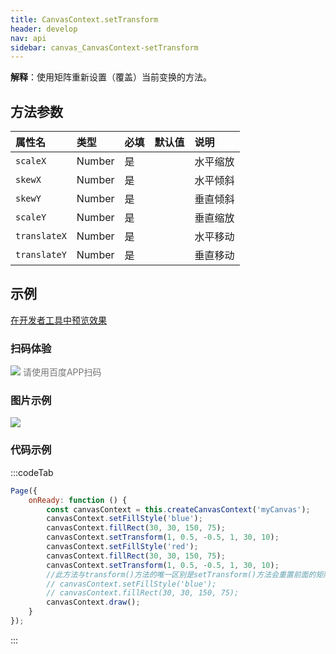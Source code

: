 ```yaml
---
title: CanvasContext.setTransform
header: develop
nav: api
sidebar: canvas_CanvasContext-setTransform
---
```


 
**解释**：使用矩阵重新设置（覆盖）当前变换的方法。
 
## 方法参数 

 
|属性名 |类型  |必填 | 默认值 |说明|
|:---- |:---- |:---- |:----|:----|
| `scaleX`|Number|是|| 水平缩放  | 
|  `skewX`|Number|是||  水平倾斜  | 
| `skewY`|Number|是|| 垂直倾斜  | 
| `scaleY`|Number|是||  垂直缩放| 
| `translateX`|Number|是|| 水平移动  | 
| `translateY`|Number|是|| 垂直移动  | 

## 示例

<a href="swanide://fragment/09aed2f95717be5b27b1f6970a5fc5811574530265118" title="在开发者工具中预览效果" target="_self">在开发者工具中预览效果</a> 

### 扫码体验

<div class='scan-code-container'>
    <img src="https://b.bdstatic.com/miniapp/assets/images/doc_demo/pages_createCanvasContext.png" class="demo-qrcode-image" />
    <font color=#777 12px>请使用百度APP扫码</font>
</div>

###  图片示例  
<div class="m-doc-custom-examples">
    <div class="m-doc-custom-examples-correct">
        <img src="https://b.bdstatic.com/miniapp/images/setTransform.png">
    </div>
    <div class="m-doc-custom-examples-correct">
        <img src=" ">
    </div>
    <div class="m-doc-custom-examples-correct">
        <img src=" ">
    </div>     
</div>

### 代码示例 


:::codeTab
```js
Page({
    onReady: function () {
        const canvasContext = this.createCanvasContext('myCanvas');
        canvasContext.setFillStyle('blue');
        canvasContext.fillRect(30, 30, 150, 75);
        canvasContext.setTransform(1, 0.5, -0.5, 1, 30, 10);
        canvasContext.setFillStyle('red');
        canvasContext.fillRect(30, 30, 150, 75);
        canvasContext.setTransform(1, 0.5, -0.5, 1, 30, 10);
        //此方法与transform()方法的唯一区别是setTransform()方法会重置前面的矩阵，然后再绘制出一个新的矩阵；transform()方法则不会重置前面的矩阵，而是在前面的基础上继续进行缩放、位移或者旋转。放开注释，则会看到两个蓝色矩形
        // canvasContext.setFillStyle('blue');
        // canvasContext.fillRect(30, 30, 150, 75);
        canvasContext.draw();
    }
});
```
:::